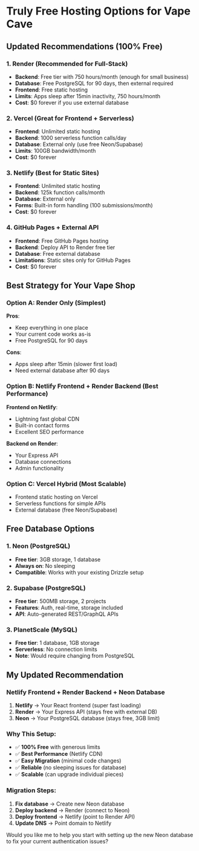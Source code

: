 # Truly Free Hosting Options for Vape Cave

## Updated Recommendations (100% Free)

### 1. Render (Recommended for Full-Stack)
- **Backend**: Free tier with 750 hours/month (enough for small business)
- **Database**: Free PostgreSQL for 90 days, then external required
- **Frontend**: Free static hosting
- **Limits**: Apps sleep after 15min inactivity, 750 hours/month
- **Cost**: $0 forever if you use external database

### 2. Vercel (Great for Frontend + Serverless)
- **Frontend**: Unlimited static hosting
- **Backend**: 1000 serverless function calls/day
- **Database**: External only (use free Neon/Supabase)
- **Limits**: 100GB bandwidth/month
- **Cost**: $0 forever

### 3. Netlify (Best for Static Sites)
- **Frontend**: Unlimited static hosting
- **Backend**: 125k function calls/month
- **Database**: External only
- **Forms**: Built-in form handling (100 submissions/month)
- **Cost**: $0 forever

### 4. GitHub Pages + External API
- **Frontend**: Free GitHub Pages hosting
- **Backend**: Deploy API to Render free tier
- **Database**: Free external database
- **Limitations**: Static sites only for GitHub Pages
- **Cost**: $0 forever

## Best Strategy for Your Vape Shop

### Option A: Render Only (Simplest)
**Pros**: 
- Keep everything in one place
- Your current code works as-is
- Free PostgreSQL for 90 days

**Cons**: 
- Apps sleep after 15min (slower first load)
- Need external database after 90 days

### Option B: Netlify Frontend + Render Backend (Best Performance)
**Frontend on Netlify**:
- Lightning fast global CDN
- Built-in contact forms
- Excellent SEO performance

**Backend on Render**:
- Your Express API
- Database connections
- Admin functionality

### Option C: Vercel Hybrid (Most Scalable)
- Frontend static hosting on Vercel
- Serverless functions for simple APIs
- External database (free Neon/Supabase)

## Free Database Options

### 1. Neon (PostgreSQL)
- **Free tier**: 3GB storage, 1 database
- **Always on**: No sleeping
- **Compatible**: Works with your existing Drizzle setup

### 2. Supabase (PostgreSQL)
- **Free tier**: 500MB storage, 2 projects
- **Features**: Auth, real-time, storage included
- **API**: Auto-generated REST/GraphQL APIs

### 3. PlanetScale (MySQL)
- **Free tier**: 1 database, 1GB storage
- **Serverless**: No connection limits
- **Note**: Would require changing from PostgreSQL

## My Updated Recommendation

### **Netlify Frontend + Render Backend + Neon Database**

1. **Netlify** → Your React frontend (super fast loading)
2. **Render** → Your Express API (stays free with external DB)
3. **Neon** → Your PostgreSQL database (stays free, 3GB limit)

### Why This Setup:
- ✅ **100% Free** with generous limits
- ✅ **Best Performance** (Netlify CDN)
- ✅ **Easy Migration** (minimal code changes)
- ✅ **Reliable** (no sleeping issues for database)
- ✅ **Scalable** (can upgrade individual pieces)

### Migration Steps:
1. **Fix database** → Create new Neon database
2. **Deploy backend** → Render (connect to Neon)
3. **Deploy frontend** → Netlify (point to Render API)
4. **Update DNS** → Point domain to Netlify

Would you like me to help you start with setting up the new Neon database to fix your current authentication issues?
